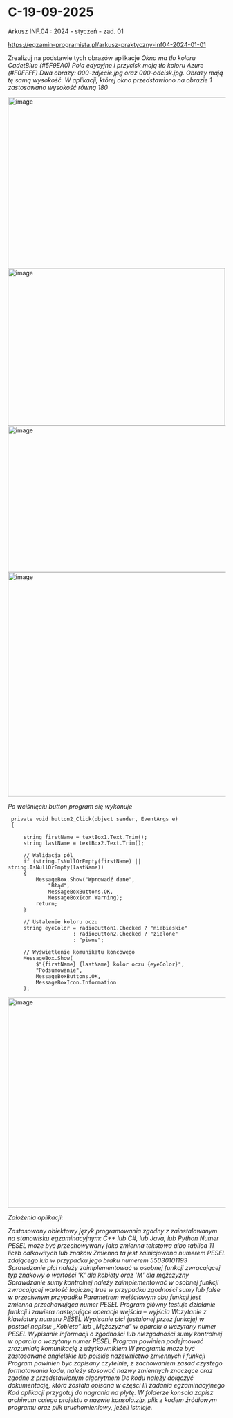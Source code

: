 # C-19-09-2025
Arkusz INF.04 : 2024 - styczeń - zad. 01 

https://egzamin-programista.pl/arkusz-praktyczny-inf04-2024-01-01

Zrealizuj na podstawie tych obrazów aplikacje 
*Okno ma tło koloru CadetBlue (#5F9EA0)*
*Pola edycyjne i przycisk mają tło koloru Azure (#F0FFFF)*
*Dwa obrazy: 000-zdjecie.jpg oraz 000-odcisk.jpg. Obrazy mają tę samą wysokość. W aplikacji, której okno przedstawiono na obrazie 1 zastosowano wysokość równą 180*

<img width="903" height="396" alt="image" src="https://github.com/user-attachments/assets/294bcb89-ed1a-4805-92e2-eb4271ac2867" />

<img width="502" height="364" alt="image" src="https://github.com/user-attachments/assets/ff21bbf5-44ca-46b3-94c8-351c80a1d2fd" />

<img width="801" height="339" alt="image" src="https://github.com/user-attachments/assets/6510cf2f-d28b-49e9-aead-0ed5057c5318" />

<img width="868" height="519" alt="image" src="https://github.com/user-attachments/assets/fe6d3698-dba3-43b2-ad56-306cb2078d56" />

*Po wciśnięciu button program się wykonuje*

```
 private void button2_Click(object sender, EventArgs e)
 {

     string firstName = textBox1.Text.Trim();
     string lastName = textBox2.Text.Trim();

     // Walidacja pól
     if (string.IsNullOrEmpty(firstName) || string.IsNullOrEmpty(lastName))
     {
         MessageBox.Show("Wprowadź dane",
             "Błąd",
             MessageBoxButtons.OK,
             MessageBoxIcon.Warning);
         return;
     }

     // Ustalenie koloru oczu
     string eyeColor = radioButton1.Checked ? "niebieskie"
                     : radioButton2.Checked ? "zielone"
                     : "piwne";

     // Wyświetlenie komunikatu końcowego
     MessageBox.Show(
         $"{firstName} {lastName} kolor oczu {eyeColor}",
         "Podsumowanie",
         MessageBoxButtons.OK,
         MessageBoxIcon.Information
     );

```

<img width="884" height="486" alt="image" src="https://github.com/user-attachments/assets/870c47a5-938f-4a07-a6bb-988b69231a9a" />


*Założenia aplikacji:*

*Zastosowany obiektowy język programowania zgodny z zainstalowanym na stanowisku egzaminacyjnym: C++ lub C#, lub Java, lub Python
Numer PESEL może być przechowywany jako zmienna tekstowa albo tablica 11 liczb całkowitych lub znaków
Zmienna ta jest zainicjowana numerem PESEL zdającego lub w przypadku jego braku numerem 55030101193
Sprawdzanie płci należy zaimplementować w osobnej funkcji zwracającej typ znakowy o wartości 'K' dla kobiety oraz 'M' dla mężczyzny
Sprawdzanie sumy kontrolnej należy zaimplementować w osobnej funkcji zwracającej wartość logiczną true w przypadku zgodności sumy lub false w przeciwnym przypadku
Parametrem wejściowym obu funkcji jest zmienna przechowująca numer PESEL
Program główny testuje działanie funkcji i zawiera następujące operacje wejścia – wyjścia
Wczytanie z klawiatury numeru PESEL
Wypisanie płci (ustalonej przez funkcję) w postaci napisu: „Kobieta” lub „Mężczyzna” w oparciu o wczytany numer PESEL
Wypisanie informacji o zgodności lub niezgodności sumy kontrolnej w oparciu o wczytany numer PESEL
Program powinien podejmować zrozumiałą komunikację z użytkownikiem
W programie może być zastosowane angielskie lub polskie nazewnictwo zmiennych i funkcji
Program powinien być zapisany czytelnie, z zachowaniem zasad czystego formatowania kodu, należy stosować nazwy zmiennych znaczące oraz zgodne z przedstawionym algorytmem
Do kodu należy dołączyć dokumentację, która została opisana w części III zadania egzaminacyjnego
Kod aplikacji przygotuj do nagrania na płytę. W folderze konsola zapisz archiwum całego projektu o nazwie konsola.zip, plik z kodem źródłowym programu oraz plik uruchomieniowy, jeżeli istnieje.*


